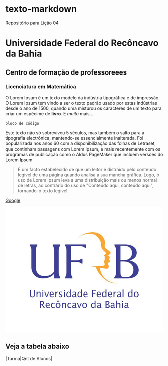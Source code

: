 # texto-markdown
Repositório para Lição 04

# Universidade Federal do Recôncavo da Bahia

## Centro de formação de professoreees

### Licenciatura em Matemática

O Lorem Ipsum é um texto modelo da indústria tipográfica e de impressão. O Lorem Ipsum tem vindo a ser o texto padrão usado por estas indústrias desde o ano de 1500, quando uma misturou os caracteres de um texto para criar um espécime de **livro**. E *muito* mais...

```
bloco de código
```
Este texto não só sobreviveu 5 séculos, mas também o salto para a tipografia electrónica, mantendo-se essencialmente inalterada. Foi popularizada nos anos 60 com a disponibilização das folhas de Letraset, que continham passagens com Lorem Ipsum, e mais recentemente com os programas de publicação como o Aldus PageMaker que incluem versões do Lorem Ipsum.

>É um facto estabelecido de que um leitor é distraído pelo conteúdo legível de uma página quando analisa a sua mancha gráfica. Logo, o uso de Lorem Ipsum leva a uma distribuição mais ou menos normal de letras, ao contrário do uso de "Conteúdo aqui, conteúdo aqui", tornando-o texto legível.

[Google](https://www.google.com.br/)

![](figs/marca-vertical-UFRB-JPG.jpg)

## Veja a tabela abaixo

|Turma|Qnt de Alunos|



